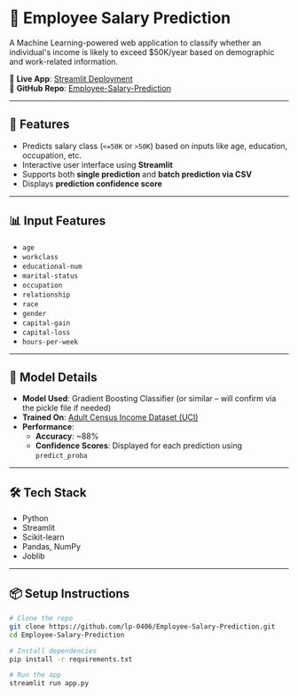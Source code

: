 # 💼 Employee Salary Prediction

A Machine Learning-powered web application to classify whether an individual's income is likely to exceed $50K/year based on demographic and work-related information.

🔗 **Live App**: [Streamlit Deployment](https://employee-salary-prediction-6yc6gnecxkdrr5vmdi46kz.streamlit.app/)  
📁 **GitHub Repo**: [Employee-Salary-Prediction](https://github.com/lp-0406/Employee-Salary-Prediction)

---

## 🚀 Features

- Predicts salary class (`<=50K` or `>50K`) based on inputs like age, education, occupation, etc.
- Interactive user interface using **Streamlit**
- Supports both **single prediction** and **batch prediction via CSV**
- Displays **prediction confidence score**

---

## 📊 Input Features

- `age`
- `workclass`
- `educational-num`
- `marital-status`
- `occupation`
- `relationship`
- `race`
- `gender`
- `capital-gain`
- `capital-loss`
- `hours-per-week`

---

## 🤖 Model Details

- **Model Used**: Gradient Boosting Classifier (or similar – will confirm via the pickle file if needed)
- **Trained On**: [Adult Census Income Dataset (UCI)](https://archive.ics.uci.edu/ml/datasets/adult)
- **Performance**:
  - **Accuracy**: ~88%
  - **Confidence Scores**: Displayed for each prediction using `predict_proba`

---

## 🛠️ Tech Stack

- Python
- Streamlit
- Scikit-learn
- Pandas, NumPy
- Joblib

---

## 📦 Setup Instructions

```bash
# Clone the repo
git clone https://github.com/lp-0406/Employee-Salary-Prediction.git
cd Employee-Salary-Prediction

# Install dependencies
pip install -r requirements.txt

# Run the app
streamlit run app.py
